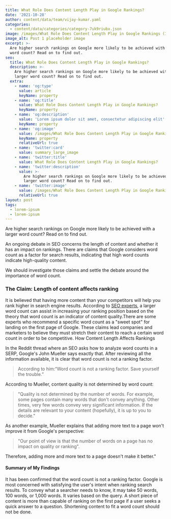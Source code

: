 ```yaml
---
title: What Role Does Content Length Play in Google Rankings?
date: '2021-10-28'
author: content/data/team/vijay-kumar.yaml
categories:
  - content/data/categories/category-7uk9riubx.json
image: /images/What Role Does Content Length Play in Google Rankings (1).jpg
image_alt: Post 1 placeholder image
excerpt: >-
  Are higher search rankings on Google more likely to be achieved with a larger
  word count? Read on to find out.
seo:
  title: What Role Does Content Length Play in Google Rankings?
  description: >-
    Are higher search rankings on Google more likely to be achieved with a
    larger word count? Read on to find out.
  extra:
    - name: 'og:type'
      value: article
      keyName: property
    - name: 'og:title'
      value: What Role Does Content Length Play in Google Rankings?
      keyName: property
    - name: 'og:description'
      value: 'Lorem ipsum dolor sit amet, consectetur adipiscing elit'
      keyName: property
    - name: 'og:image'
      value: /images/What Role Does Content Length Play in Google Rankings (1).jpg
      keyName: property
      relativeUrl: true
    - name: 'twitter:card'
      value: summary_large_image
    - name: 'twitter:title'
      value: What Role Does Content Length Play in Google Rankings?
    - name: 'twitter:description'
      value: >-
        Are higher search rankings on Google more likely to be achieved with a
        larger word count? Read on to find out.
    - name: 'twitter:image'
      value: /images/What Role Does Content Length Play in Google Rankings (1).jpg
      relativeUrl: true
layout: post
tags:
  - lorem-ipsum
  - lorem-ipsum
---
```

Are higher search rankings on Google more likely to be achieved with a larger word count? Read on to find out.

An ongoing debate in SEO concerns the length of content and whether it has an impact on rankings. There are claims that Google considers word count as a factor for search results, indicating that high word counts indicate high-quality content.

We should investigate those claims and settle the debate around the importance of word count.

### **The Claim: Length of content affects ranking**

It is believed that having more content than your competitors will help you rank higher in search engine results. According to [SEO experts](https://www.seoexpertbengaluru.com/), a larger word count can assist in increasing your ranking position based on the theory that word count is an indicator of content quality.There are some experts who recommend a specific word count as a "sweet spot" for landing on the first page of Google. These claims lead companies and marketers to believe they must stretch their content to reach a certain word count in order to be competitive. How Content Length Affects Rankings

In the Reddit thread where an SEO asks how to analyze word counts in a SERP, Google's John Mueller says exactly that. After reviewing all the information available, it is clear that word count is not a ranking factor.

> According to him:“Word count is not a ranking factor. Save yourself the trouble.”

According to Mueller, content quality is not determined by word count:

> "Quality is not determined by the number of words. For example, some pages contain many words that don't convey anything. Other times, very few words convey very significant information. If the details are relevant to your content (hopefully), it is up to you to decide."

As another example, Mueller explains that adding more text to a page won't improve it from Google's perspective:

> "Our point of view is that the number of words on a page has no impact on quality or ranking".

Therefore, adding more and more text to a page doesn't make it better."

#### **Summary of My Findings**

It has been confirmed that the word count is not a ranking factor. Google is most concerned with satisfying the user's intent when ranking search results. To convey what a searcher needs to know, it may take 50 words, 100 words, or 1,000 words. It varies based on the query. A short piece of content is more than capable of ranking on the first page if a user seeks a quick answer to a question. Shortening content to fit a word count should not be done.

